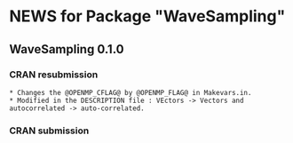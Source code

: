 # NEWS for Package "WaveSampling"

## WaveSampling 0.1.0

### CRAN resubmission
    * Changes the @OPENMP_CFLAG@ by @OPENMP_FLAG@ in Makevars.in.
    * Modified in the DESCRIPTION file : VEctors -> Vectors and autocorrelated -> auto-correlated.
### CRAN submission